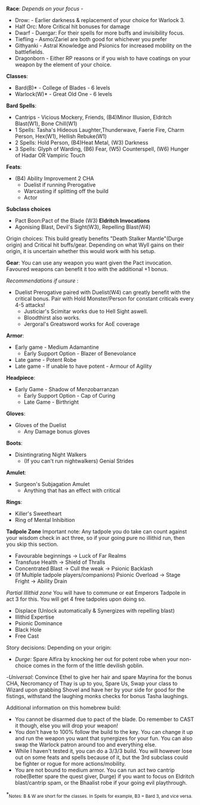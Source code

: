 **Race**: *Depends on your focus* - 

- Drow: - Earlier darkness & replacement of your choice for Warlock 3.
- Half Orc: More Critical hit bonuses for damage
- Dwarf - Duergar: For their spells for more buffs and invisibility focus.
- Tiefling - Asmo/Zariel are both good for whichever you prefer
- Githyanki - Astral Knowledge and Psionics for increased mobility on the battlefields.
- Dragonborn - Either RP reasons or if you wish to have coatings on your weapon by the element of your choice.

**Classes**:
- Bard(B)* - College of Blades - 6 levels
- Warlock(W)* - Great Old One - 6 levels

**Bard Spells**:

- Cantrips - Vicious Mockery, Friends, (B4)Minor Illusion, Eldritch Blast(W1), Bone Chill(W1)
- 1 Spells: Tasha's Hideous Laughter,Thunderwave, Faerie Fire, Charm Person, Hex(W1), Hellish Rebuke(W1)
- 2 Spells: Hold Person, (B4)Heat Metal, (W3) Darkness
- 3 Spells: Glyph of Warding, (B6) Fear, (W5) Counterspell, (W6) Hunger of Hadar OR Vampiric Touch

**Feats**: 
- (B4) Ability Improvement 2 CHA
  - Duelist if running Prerogative
  - Warcasting if splitting off the build
  - Actor

**Subclass choices**
- Pact Boon:Pact of the Blade (W3)
**Eldritch Invocations** 
- Agonising Blast, Devil's Sight(W3), Repelling Blast(W4)

Origin choices: This build greatly benefits "Death Stalker Mantle"(Durge origin) and Critical hit buffs/gear. Depending on what Wyll gains on their origin, it is uncertain whether this would work with his setup.

**Gear**: You can use any weapon you want given the Pact invocation. Favoured weapons can benefit it too with the additional +1 bonus. 

 *Recommendations if unsure* : 
- Duelist Prerogative paired with Duelist(W4) can greatly benefit with the critical bonus. Pair with Hold Monster/Person for constant criticals every 4-5 attacks!
  - Justiciar's Scimitar works due to Hell Sight aswell. 
  - Bloodthirst also works.
  - Jergoral's Greatsword works for AoE coverage

**Armor**: 

- Early game - Medium Adamantine
  - Early Support Option - Blazer of Benevolance
- Late game - Potent Robe
- Late game - If unable to have potent - Armour of Agility


**Headpiece**:
  
- Early Game - Shadow of Menzobarranzan
  - Early Support Option - Cap of Curing
  - Late Game - Birthright


**Gloves**:
  
- Gloves of the Duelist
  - Any Damage bonus gloves

**Boots**:
  
- Disintingrating Night Walkers
  - (If you can't run nightwalkers) Genial Strides


**Amulet**:
  
- Surgeon's Subjagation Amulet
  - Anything that has an effect with critical


**Rings**:
  
- Killer's Sweetheart 
- Ring of Mental Inhibition

**Tadpole Zone**
Important note: Any tadpole you do take can count against your wisdom check in act three, so if your going pure no illithid run, then you skip this section.
- Favourable beginnings -> Luck of Far Realms
- Transfuse Health ->  Shield of Thralls
- Concentrated Blast -> Cull the weak -> Psionic Backlash
- (If Multiple tadpole players/companions) Psionic Overload -> Stage Fright -> Ability Drain

*Partial Illithid zone*
You will have to commune or eat Emperors Tadpole in act 3 for this. You will get 4 free tadpoles upon doing so.
  - Displace (Unlock automatically & Synergizes with repelling blast)
  - Illithid Expertise
  - Psionic Dominance
  - Black Hole
  - Free Cast



Story decisions:
Depending on your origin:
  - *Durge*: Spare Alfira by knocking her out for potent robe when your non-choice comes in the form of the little devilish goblin.

  -*Universal*: Convince Ethel to give her hair and spare Mayrina for the bonus CHA, Necromancy of Thay is up to you, Spare Us, Swap your class to Wizard upon grabbing Shovel and have her by your side for good for the fistings, withstand the laughing monks checks for bonus Tasha laughings.

Additional information on this homebrew build:
- You cannot be disarmed due to pact of the blade. Do remember to CAST it though, else you will drop your weapon!
- You don't have to 100% follow the build to the key. You can change it up and run the weapon you want that synergizes for your fun. You can also swap the Warlock patron around too and everything else.
- While I haven't tested it, you can do a 3/3/3 build. You will however lose out on some feats and spells because of it, but the 3rd subclass could be fighter or rogue for more actions/mobility.
- You are not bound to medium armor. You can run act two cantrip robe(Better spare the quest giver, Durge) if you want to focus on Eldritch blast/cantrip spam, or the Bhaalist robe if your going evil playthrough.

*<sub>Notes: B & W are short for the classes. In Spells for example, B3 = Bard 3, and vice versa.</sub>
